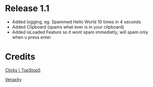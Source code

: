 # Release 1.1
* Added logging, eg. Spammed Hello World 10 times in 4 seconds
* Added Clipboard (spams what ever is in your clipboard)
* Added isLoaded Feature so it wont spam immedietly, will spam only when u press enter



# Credits


[Clicks \ TopStop5](https://github.com/TopStop5)

[Veraxity](https://www.youtube.com/watch?v=LMb5kfJAzws&t=527s)

